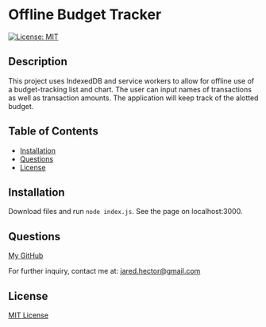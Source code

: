 # Offline Budget Tracker
  
[![License: MIT](https://img.shields.io/badge/License-MIT-yellow.svg)](https://opensource.org/licenses/MIT)

  ## Description

  This project uses IndexedDB and service workers to allow for offline use of a budget-tracking list and chart. The user can input names of transactions as well as transaction amounts. The application will keep track of the alotted budget.

  ## Table of Contents
  - [Installation](#installation)
  - [Questions](#questions)
  - [License](#license)

  ## Installation

  Download files and run `node index.js`. See the page on localhost:3000.

  ## Questions

  [My GitHub](https://github.com/jwhector)

  For further inquiry, contact me at: jared.hector@gmail.com
  
  ## License

  [MIT License](https://choosealicense.com/licenses/mit/)